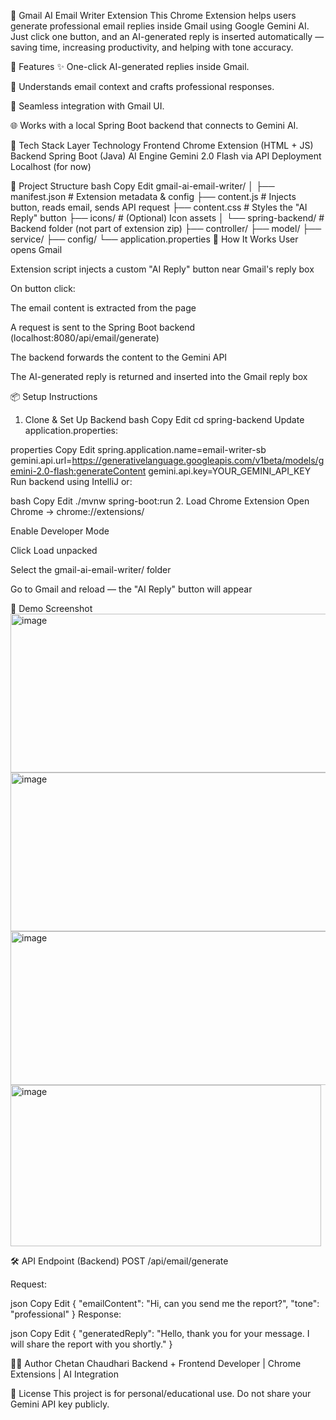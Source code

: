 📧 Gmail AI Email Writer Extension
This Chrome Extension helps users generate professional email replies inside Gmail using Google Gemini AI. Just click one button, and an AI-generated reply is inserted automatically — saving time, increasing productivity, and helping with tone accuracy.

🚀 Features
✨ One-click AI-generated replies inside Gmail.

📩 Understands email context and crafts professional responses.

🔁 Seamless integration with Gmail UI.

🌐 Works with a local Spring Boot backend that connects to Gemini AI.

📁 Tech Stack
Layer	Technology
Frontend	Chrome Extension (HTML + JS)
Backend	Spring Boot (Java)
AI Engine	Gemini 2.0 Flash via API
Deployment	Localhost (for now)

🧩 Project Structure
bash
Copy
Edit
gmail-ai-email-writer/
│
├── manifest.json          # Extension metadata & config
├── content.js             # Injects button, reads email, sends API request
├── content.css            # Styles the "AI Reply" button
├── icons/                 # (Optional) Icon assets
│
└── spring-backend/        # Backend folder (not part of extension zip)
    ├── controller/
    ├── model/
    ├── service/
    ├── config/
    └── application.properties
🔧 How It Works
User opens Gmail

Extension script injects a custom "AI Reply" button near Gmail's reply box

On button click:

The email content is extracted from the page

A request is sent to the Spring Boot backend (localhost:8080/api/email/generate)

The backend forwards the content to the Gemini API

The AI-generated reply is returned and inserted into the Gmail reply box

📦 Setup Instructions
1. Clone & Set Up Backend
bash
Copy
Edit
cd spring-backend
Update application.properties:

properties
Copy
Edit
spring.application.name=email-writer-sb
gemini.api.url=https://generativelanguage.googleapis.com/v1beta/models/gemini-2.0-flash:generateContent
gemini.api.key=YOUR_GEMINI_API_KEY
Run backend using IntelliJ or:

bash
Copy
Edit
./mvnw spring-boot:run
2. Load Chrome Extension
Open Chrome → chrome://extensions/

Enable Developer Mode

Click Load unpacked

Select the gmail-ai-email-writer/ folder

Go to Gmail and reload — the "AI Reply" button will appear

📸 Demo Screenshot
<img width="940" height="254" alt="image" src="https://github.com/user-attachments/assets/22480daa-34f4-4b75-ac53-8bac2ad3b511" />
<img width="940" height="254" alt="image" src="https://github.com/user-attachments/assets/0a455fa5-15e7-4c0c-8fb4-fedc350fb003" />
<img width="940" height="246" alt="image" src="https://github.com/user-attachments/assets/c0e03be7-5960-4f2f-9bcf-dae216caf973" />
<img width="497" height="258" alt="image" src="https://github.com/user-attachments/assets/cb1abd76-aa04-4762-907b-21c058568bed" />


🛠️ API Endpoint (Backend)
POST /api/email/generate

Request:

json
Copy
Edit
{
  "emailContent": "Hi, can you send me the report?",
  "tone": "professional"
}
Response:

json
Copy
Edit
{
  "generatedReply": "Hello, thank you for your message. I will share the report with you shortly."
}


🙋‍♂️ Author
Chetan Chaudhari
Backend + Frontend Developer | Chrome Extensions | AI Integration

📄 License
This project is for personal/educational use. Do not share your Gemini API key publicly.
